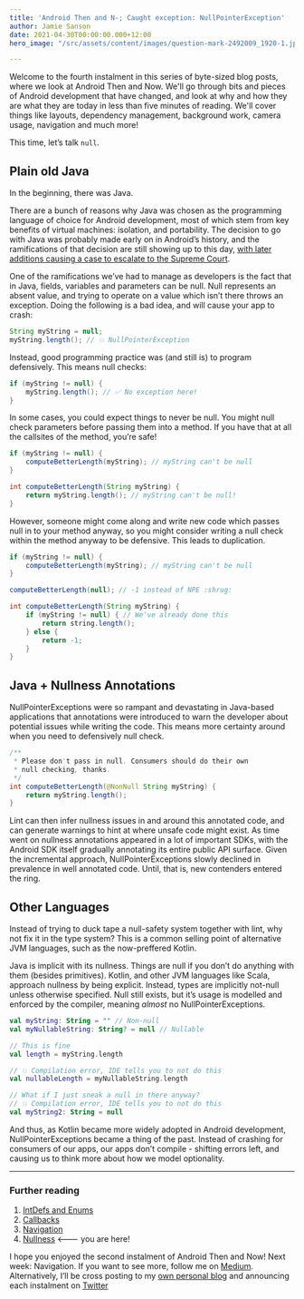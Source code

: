 ```yaml
---
title: 'Android Then and N-; Caught exception: NullPointerException'
author: Jamie Sanson
date: 2021-04-30T00:00:00.000+12:00
hero_image: "/src/assets/content/images/question-mark-2492009_1920-1.jpg"

---
```

Welcome to the fourth instalment in this series of byte-sized blog posts, where we look at Android Then and Now. We'll go through bits and pieces of Android development that have changed, and look at why and how they are what they are today in less than five minutes of reading. We'll cover things like layouts, dependency management, background work, camera usage, navigation and much more!

This time, let’s talk `null`.

## Plain old Java

In the beginning, there was Java.

There are a bunch of reasons why Java was chosen as the programming language of choice for Android development, most of which stem from key benefits of virtual machines: isolation, and portability. The decision to go with Java was probably made early on in Android’s history, and the ramifications of that decision are still showing up to this day, [with later additions causing a case to escalate to the Supreme Court](https://en.wikipedia.org/wiki/Google_LLC_v._Oracle_America,_Inc.).

One of the ramifications we’ve had to manage as developers is the fact that in Java, fields, variables and parameters can be null. Null represents an absent value, and trying to operate on a value which isn’t there throws an exception. Doing the following is a bad idea, and will cause your app to crash:

```java
String myString = null;
myString.length(); // 💥 NullPointerException
```

Instead, good programming practice was (and still is) to program defensively. This means null checks:

```java
if (myString != null) {
    myString.length(); // ✅ No exception here!
}
```

In some cases, you could expect things to never be null. You might null check parameters before passing them into a method. If you have that at all the callsites of the method, you’re safe!

```java
if (myString != null) {
    computeBetterLength(myString); // myString can't be null
}

int computeBetterLength(String myString) {
	return myString.length(); // myString can't be null!
}
```

However, someone might come along and write new code which passes null in to your method anyway, so you might consider writing a null check within the method anyway to be defensive. This leads to duplication.

```java
if (myString != null) {
    computeBetterLength(myString); // myString can't be null
}

computeBetterLength(null); // -1 instead of NPE :shrug:

int computeBetterLength(String myString) {
	if (myString != null) { // We've already done this
		return string.length();
	} else {
		return -1;
	}
}
```

## Java + Nullness Annotations

NullPointerExceptions were so rampant and devastating in Java-based applications that annotations were introduced to warn the developer about potential issues while writing the code. This means more certainty around when you need to defensively null check.

```java
/**
 * Please don't pass in null. Consumers should do their own 
 * null checking, thanks.
 */
int computeBetterLength(@NonNull String myString) {
	return myString.length();
}
```

Lint can then infer nullness issues in and around this annotated code, and can generate warnings to hint at where unsafe code might exist. As time went on nullness annotations appeared in a lot of important SDKs, with the Android SDK itself gradually annotating its entire public API surface. Given the incremental approach, NullPointerExceptions slowly declined in prevalence in well annotated code. Until, that is, new contenders entered the ring.

## Other Languages

Instead of trying to duck tape a null-safety system together with lint, why not fix it in the type system? This is a common selling point of alternative JVM languages, such as the now-preffered Kotlin.

Java is implicit with its nullness. Things are null if you don’t do anything with them (besides primitives). Kotlin, and other JVM languages like Scala, approach nullness by being explicit. Instead, types are implicitly not-null unless otherwise specified. Null still exists, but it’s usage is modelled and enforced by the compiler, meaning _almost_ no NullPointerExceptions.

```kt
val myString: String = "" // Non-null
val myNullableString: String? = null // Nullable

// This is fine
val length = myString.length 

// 💥 Compilation error, IDE tells you to not do this
val nullableLength = myNullableString.length 

// What if I just sneak a null in there anyway?
// 💥 Compilation error, IDE tells you to not do this
val myString2: String = null 
```

And thus, as Kotlin became more widely adopted in Android development,  NullPointerExceptions became a thing of the past. Instead of crashing for consumers of our apps, our apps don’t compile - shifting errors left, and causing us to think more about how we model optionality.

***

### Further reading

1. [IntDefs and Enums](https://jamie.sanson.dev/blog/android-then-and-now-intro-intdef-enums/)
2. [Callbacks](https://jamie.sanson.dev/blog/android-then-and-now-callbacks/)
3. [Navigation](https://jamie.sanson.dev/blog/android-then-and-now-navigation/)
4. [Nullness](https://jamie.sanson.dev/blog/android-then-and-n-caught-exception-nullpointerexception/) <--- you are here!

I hope you enjoyed the second instalment of Android Then and Now! Next week: Navigation. If you want to see more, follow me on [Medium](https://medium.com/@jamiesanson). Alternatively, I’ll be cross posting to my [own personal blog](https://jamie.sanson.dev) and announcing each instalment on [Twitter](https://twitter.com/jamiesanson)